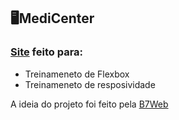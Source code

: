 <h2>🖥MediCenter</h2>
<h3> <a href="https://mateus003.github.io/MediCenter/">Site</a> feito para:</h3>
<ul>
  <li>Treinameneto de Flexbox</li>
   <li>Treinameneto de resposividade</li>
</ul>
<p>A ideia do projeto foi feito pela <a href="https://b7web.com.br/fullstack/?ref=T49984191Q&gclid=CjwKCAiA_6yfBhBNEiwAkmXy5wOsfUhps2_eB40HzLvMq27AsVsRSm9aPzSmOIwhNmRWgbUTtsld1RoCopUQAvD_BwE">B7Web</a> </p>
